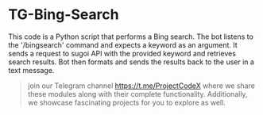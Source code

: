 # TG-Bing-Search


This code is a Python script that performs a Bing search. The bot listens to the '/bingsearch' command and expects a keyword as an argument. It sends a request to sugoi API with the provided keyword and retrieves search results. Bot then formats and sends the results back to the user in a text message.


> join our Telegram channel https://t.me/ProjectCodeX
where we share these modules along with their complete functionality. Additionally, we showcase fascinating projects for you to explore as well.
